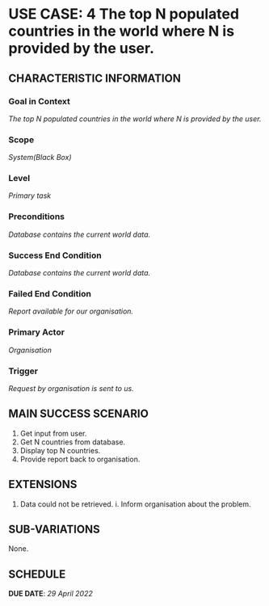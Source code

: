 # USE CASE: 4 The top N populated countries in the world where N is provided by the user.

## CHARACTERISTIC INFORMATION

### Goal in Context

*The top N populated countries in the world where N is provided by the user.*

### Scope

*System(Black Box)*

### Level

*Primary task*

### Preconditions

*Database contains the current world data.*

### Success End Condition

*Database contains the current world data.*

### Failed End Condition

*Report available for our organisation.*

### Primary Actor

*Organisation*

### Trigger

*Request by organisation is sent to us.*

## MAIN SUCCESS SCENARIO

1. Get input from user.
2. Get N countries from database.
3. Display top N countries.
4. Provide report back to organisation.

## EXTENSIONS

1. Data could not be retrieved.
    i. Inform organisation about the problem.

## SUB-VARIATIONS

None.

## SCHEDULE

**DUE DATE**: *29 April 2022*